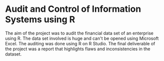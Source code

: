 # Audit and Control of Information Systems using R
The aim of the project was to audit the financial data set of an enterprise using R. The data set involved is huge and can't be opened using Microsoft Excel. The auditing was done using R on R Studio. The final deliverable of the project was a report that highlights flaws and inconsistencies in the dataset.
